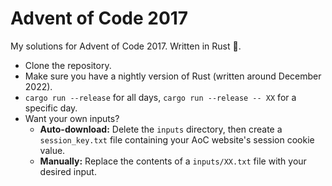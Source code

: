 # Advent of Code 2017

My solutions for Advent of Code 2017. Written in Rust 🦀.

- Clone the repository.
- Make sure you have a nightly version of Rust (written around December 2022).
- `cargo run --release` for all days, `cargo run --release -- XX` for a specific
  day.
- Want your own inputs?
    - **Auto-download:** Delete the `inputs` directory, then create a
      `session_key.txt` file containing your AoC website's session cookie value.
    - **Manually:** Replace the contents of a `inputs/XX.txt` file with your
      desired input.
